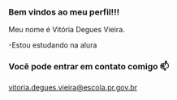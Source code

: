 ### Bem vindos ao meu perfil!!!

Meu nome é Vitória Degues Vieira.

-Estou estudando na alura

### Vocẽ pode entrar em contato comigo 📫 

vitoria.degues.vieira@escola.pr.gov.br
